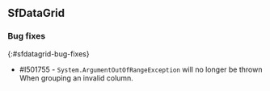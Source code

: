 ## SfDataGrid

### Bug fixes
{:#sfdatagrid-bug-fixes}

* \#I501755 - `System.ArgumentOutOfRangeException` will no longer be thrown When grouping an invalid column.
